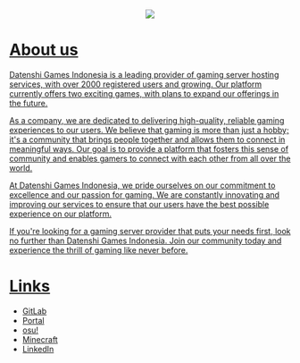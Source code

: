 <h1 align="center"><a href="http://datenshi.pw"><img src="https://raw.githubusercontent.com/osu-datenshi/assets/master/logo.png"></h1>

# About us

Datenshi Games Indonesia is a leading provider of gaming server hosting services, with over 2000 registered users and growing. Our platform currently offers two exciting games, with plans to expand our offerings in the future.

As a company, we are dedicated to delivering high-quality, reliable gaming experiences to our users. We believe that gaming is more than just a hobby; it's a community that brings people together and allows them to connect in meaningful ways. Our goal is to provide a platform that fosters this sense of community and enables gamers to connect with each other from all over the world.

At Datenshi Games Indonesia, we pride ourselves on our commitment to excellence and our passion for gaming. We are constantly innovating and improving our services to ensure that our users have the best possible experience on our platform.

If you're looking for a gaming server provider that puts your needs first, look no further than Datenshi Games Indonesia. Join our community today and experience the thrill of gaming like never before.

# Links

- [GitLab](https://gitlab.com/osudatenshi)
- [Portal](https://datenshi.pw)
- [osu!](https://osu.datenshi.pw)
- [Minecraft](https://mc.datenshi.pw)
- [LinkedIn](https://www.linkedin.com/company/datenshi-games-id/)
